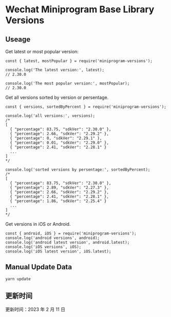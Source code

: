 
# Wechat Miniprogram Base Library Versions

## Useage

Get latest or most popular version:

```;
const { latest, mostPopular } = require('miniprogram-versions');

console.log('The latest version:', latest);
// 2.30.0

console.log('The most popular version:', mostPopular);
// 2.30.0

```

Get all versions sorted by version or persentage.

```
const { versions, sortedByPercent } = require('miniprogram-versions');

console.log('all versions:', versions);
/*
[
  { "percentage": 83.75, "sdkVer": "2.30.0" },
  { "percentage": 2.66, "sdkVer": "2.29.2" },
  { "percentage": 0, "sdkVer": "2.29.1" },
  { "percentage": 0.01, "sdkVer": "2.29.0" },
  { "percentage": 2.41, "sdkVer": "2.28.1" }
  ...
]
*/

console.log('sorted versions by persentage:', sortedByPercent);
/*
[
  { "percentage": 83.75, "sdkVer": "2.30.0" },
  { "percentage": 2.89, "sdkVer": "2.27.3" },
  { "percentage": 2.66, "sdkVer": "2.29.2" },
  { "percentage": 2.41, "sdkVer": "2.28.1" },
  { "percentage": 1.86, "sdkVer": "2.25.4" }
  ...
]
*/
```

Get versions in iOS or Android.

```
const { android, iOS } = require('miniprogram-versions');
console.log('android versions', android);
console.log('android latest version', android.latest);
console.log('iOS versions', iOS);
console.log('iOS latest version', iOS.latest);
```

## Manual Update Data

```
yarn update
```

## 更新时间

更新时间：2023 年 2 月 11 日
